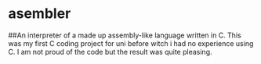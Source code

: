 # asembler
##An interpreter of a made up assembly-like language written in C.
This was my first C coding project for uni before witch i had no experience using C. I am not proud of the code but the result was quite pleasing.
